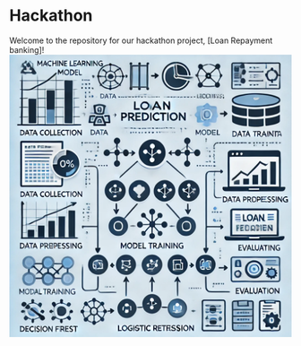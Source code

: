 # Hackathon
Welcome to the repository for our hackathon project, [Loan Repayment banking]!
<img src="https://github.com/rpjinu/Hackathon/blob/main/loan_repayment_image.jpg" width=800>
